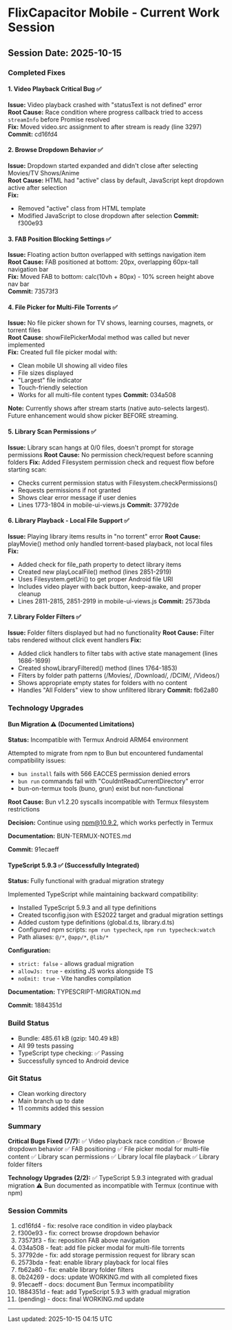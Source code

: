 # FlixCapacitor Mobile - Current Work Session

## Session Date: 2025-10-15

### Completed Fixes

#### 1. Video Playback Critical Bug ✅
**Issue:** Video playback crashed with "statusText is not defined" error  
**Root Cause:** Race condition where progress callback tried to access `streamInfo` before Promise resolved  
**Fix:** Moved video.src assignment to after stream is ready (line 3297)  
**Commit:** cd16fd4

#### 2. Browse Dropdown Behavior ✅  
**Issue:** Dropdown started expanded and didn't close after selecting Movies/TV Shows/Anime  
**Root Cause:** HTML had "active" class by default, JavaScript kept dropdown active after selection  
**Fix:**
- Removed "active" class from HTML template
- Modified JavaScript to close dropdown after selection
**Commit:** f300e93

#### 3. FAB Position Blocking Settings ✅
**Issue:** Floating action button overlapped with settings navigation item  
**Root Cause:** FAB positioned at bottom: 20px, overlapping 60px-tall navigation bar  
**Fix:** Moved FAB to bottom: calc(10vh + 80px) - 10% screen height above nav bar  
**Commit:** 73573f3

#### 4. File Picker for Multi-File Torrents ✅
**Issue:** No file picker shown for TV shows, learning courses, magnets, or torrent files  
**Root Cause:** showFilePickerModal method was called but never implemented  
**Fix:** Created full file picker modal with:
- Clean mobile UI showing all video files
- File sizes displayed
- "Largest" file indicator  
- Touch-friendly selection
- Works for all multi-file content types
**Commit:** 034a508

**Note:** Currently shows after stream starts (native auto-selects largest). Future enhancement would show picker BEFORE streaming.

#### 5. Library Scan Permissions ✅
**Issue:** Library scan hangs at 0/0 files, doesn't prompt for storage permissions
**Root Cause:** No permission check/request before scanning folders
**Fix:** Added Filesystem permission check and request flow before starting scan:
- Checks current permission status with Filesystem.checkPermissions()
- Requests permissions if not granted
- Shows clear error message if user denies
- Lines 1773-1804 in mobile-ui-views.js
**Commit:** 37792de

#### 6. Library Playback - Local File Support ✅
**Issue:** Playing library items results in "no torrent" error
**Root Cause:** playMovie() method only handled torrent-based playback, not local files
**Fix:**
- Added check for file_path property to detect library items
- Created new playLocalFile() method (lines 2851-2919)
- Uses Filesystem.getUri() to get proper Android file URI
- Includes video player with back button, keep-awake, and proper cleanup
- Lines 2811-2815, 2851-2919 in mobile-ui-views.js
**Commit:** 2573bda

#### 7. Library Folder Filters ✅
**Issue:** Folder filters displayed but had no functionality
**Root Cause:** Filter tabs rendered without click event handlers
**Fix:**
- Added click handlers to filter tabs with active state management (lines 1686-1699)
- Created showLibraryFiltered() method (lines 1764-1853)
- Filters by folder path patterns (/Movies/, /Download/, /DCIM/, /Videos/)
- Shows appropriate empty states for folders with no content
- Handles "All Folders" view to show unfiltered library
**Commit:** fb62a80

### Technology Upgrades

#### Bun Migration ⚠️ (Documented Limitations)
**Status:** Incompatible with Termux Android ARM64 environment

Attempted to migrate from npm to Bun but encountered fundamental compatibility issues:
- `bun install` fails with 566 EACCES permission denied errors
- `bun run` commands fail with "CouldntReadCurrentDirectory" error
- bun-on-termux tools (buno, grun) exist but non-functional

**Root Cause:** Bun v1.2.20 syscalls incompatible with Termux filesystem restrictions

**Decision:** Continue using npm@10.9.2, which works perfectly in Termux

**Documentation:** BUN-TERMUX-NOTES.md

**Commit:** 91ecaeff

#### TypeScript 5.9.3 ✅ (Successfully Integrated)
**Status:** Fully functional with gradual migration strategy

Implemented TypeScript while maintaining backward compatibility:
- Installed TypeScript 5.9.3 and all type definitions
- Created tsconfig.json with ES2022 target and gradual migration settings
- Added custom type definitions (global.d.ts, library.d.ts)
- Configured npm scripts: `npm run typecheck`, `npm run typecheck:watch`
- Path aliases: `@/*`, `@app/*`, `@lib/*`

**Configuration:**
- `strict: false` - allows gradual migration
- `allowJs: true` - existing JS works alongside TS
- `noEmit: true` - Vite handles compilation

**Documentation:** TYPESCRIPT-MIGRATION.md

**Commit:** 1884351d

### Build Status
- Bundle: 485.61 kB (gzip: 140.49 kB)
- All 99 tests passing
- TypeScript type checking: ✅ Passing
- Successfully synced to Android device

### Git Status
- Clean working directory
- Main branch up to date
- 11 commits added this session

### Summary
**Critical Bugs Fixed (7/7):**
✅ Video playback race condition
✅ Browse dropdown behavior
✅ FAB positioning
✅ File picker modal for multi-file content
✅ Library scan permissions
✅ Library local file playback
✅ Library folder filters

**Technology Upgrades (2/2):**
✅ TypeScript 5.9.3 integrated with gradual migration
⚠️  Bun documented as incompatible with Termux (continue with npm)

### Session Commits
1. cd16fd4 - fix: resolve race condition in video playback
2. f300e93 - fix: correct browse dropdown behavior
3. 73573f3 - fix: reposition FAB above navigation
4. 034a508 - feat: add file picker modal for multi-file torrents
5. 37792de - fix: add storage permission request for library scan
6. 2573bda - feat: enable library playback for local files
7. fb62a80 - fix: enable library folder filters
8. 0b24269 - docs: update WORKING.md with all completed fixes
9. 91ecaeff - docs: document Bun Termux incompatibility
10. 1884351d - feat: add TypeScript 5.9.3 with gradual migration
11. (pending) - docs: final WORKING.md update

---

Last updated: 2025-10-15 04:15 UTC
